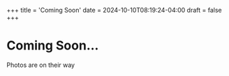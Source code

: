 +++
title = 'Coming Soon'
date = 2024-10-10T08:19:24-04:00
draft = false
+++
# Coming Soon...
Photos are on their way
